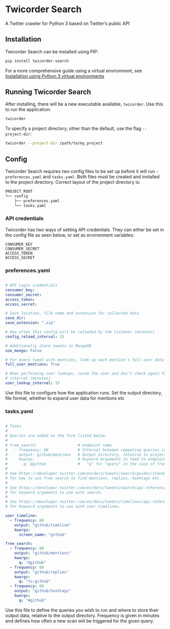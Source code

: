 # Twicorder Search
A Twitter crawler for Python 3 based on Twitter’s public API

## Installation
Twicorder Search can be installed using PIP:

```bash
pip install twicorder-search
```

For a more comprehensive guide using a virtual environment, see [Installation using Python 3 virtual environments](../blob/master/INSTALL.md)

## Running Twicorder Search
After installing, there will be a new executable available, `twicorder`. Use this to run the application:
```bash
twicorder
```

To specify a project directory, other than the default, use the flag `--project-dir`:

```bash
twicorder --project-dir /path/to/my_project
```

## Config
Twicorder Search requires two config files to be set up before it will run - `preferences.yaml` and `tasks.yaml`. Both files must be created and installed to the project directory. Correct layout of the project directory is:

```bash
PROJECT_ROOT
└── config
    ├── preferences.yaml
    └── tasks.yaml
```

### API credentials
Twicorder has two ways of setting API credentials. They can either be set in the config file as seen below, or set as environment variables:

```
CONSUMER_KEY
CONSUMER_SECRET
ACCESS_TOKEN
ACCESS_SECRET
```

### preferences.yaml

```yaml

# API Login credentials
consumer_key:
consumer_secret:
access_token:
access_secret:

# Save location, file name and extension for collected data
save_dir:
save_extension: ".zip"

# How often this config will be reloaded by the listener (minutes)
config_reload_interval: 15

# Additionally store tweets in MongoDB
use_mongo: False

# For every tweet with mentions, look up each mention's full user data
full_user_mentions: True

# When performing user lookups, cache the user and don't check again for this
# interval (minutes)
user_lookup_interval: 15


```

Use this file to configure how the application runs. Set the output directory, file format, whether to expand user data for mentions etc

### tasks.yaml

```yaml

# Tasks
#
# Queries are added on the form listed below.
#
# free_search:                  # endpoint name
#   - frequency: 60             # Interval between repeating queries in minutes
#     output: github/mentions   # Output directory, relative to project directory
#     kwargs:                   # Keyword Arguments to feed to endpoint
#       q: @github              #   "q" for "query" in the case of free_search
#
# See https://developer.twitter.com/en/docs/tweets/search/guides/standard-operators
# for how to use free search to find mentions, replies, hashtags etc.
#
# See https://developer.twitter.com/en/docs/tweets/search/api-reference/get-search-tweets
# for keyword arguments to use with search.
#
# See https://developer.twitter.com/en/docs/tweets/timelines/api-reference/get-statuses-user_timeline
# for keyword arguments to use with user timelines.

user_timeline:
  - frequency: 60
    output: "github/timeline"
    kwargs:
      screen_name: "github"

free_search:
  - frequency: 60
    output: "github/mentions"
    kwargs:
      q: "@github"
  - frequency: 60
    output: "github/replies"
    kwargs:
      q: "to:github"
  - frequency: 60
    output: "github/hashtags"
    kwargs:
      q: "#github"

```

Use this file to define the queries you wish to run and where to store their output data, relative to the output directory. Frequency is given in minutes and defines how often a new scan will be triggered for the given query.
